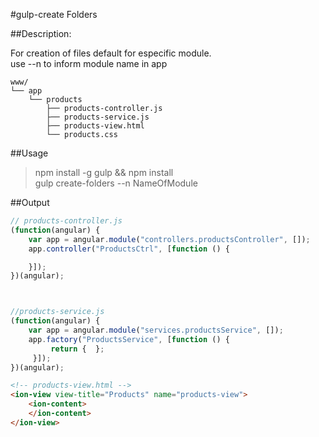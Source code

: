 #gulp-create Folders

##Description: <br />

For creation of files default for especific module. <br />
use --n to inform module name in app
    
    
    www/
    └── app
        └── products
            ├── products-controller.js
            ├── products-service.js
            ├── products-view.html
            └── products.css
    
##Usage

> npm install -g gulp && npm install <br />
> gulp create-folders --n NameOfModule

##Output <br />
``` javascript   
// products-controller.js 
(function(angular) { 
    var app = angular.module("controllers.productsController", []); 
    app.controller("ProductsCtrl", [function () { 

    }]);
})(angular);



//products-service.js
(function(angular) { 
    var app = angular.module("services.productsService", []); 
    app.factory("ProductsService", [function () { 
		 return {  };
     }]);
})(angular);

```

``` html
<!-- products-view.html -->
<ion-view view-title="Products" name="products-view">
    <ion-content>
    </ion-content>
</ion-view>
```
